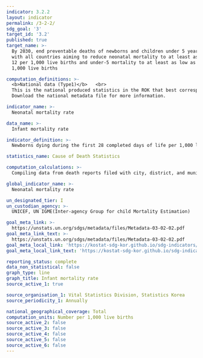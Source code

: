 ```yaml
---
indicator: 3.2.2
layout: indicator
permalink: /3-2-2/
sdg_goal: '3'
target_id: '3.2'
published: true
target_name: >-
  By 2030, end preventable deaths of newborns and children under 5 years of age,
  with all countries aiming to reduce neonatal mortality to at least as low as
  12 per 1,000 live births and under-5 mortality to at least as low as 25 per
  1,000 live births

computation_definitions: >-
  <b>National data (Type1)</b>   <br>
  This is the national produced statistics in the ROK that best corresponds to the definition of UN SDGs indicators. <br>
  Download the national metadata file for more information.

indicator_name: >-
  Neonatal mortality rate

data_name: >-
  Infant mortality rate 

indicator_definition: >-
  Newborns dying during the first 28 completed days of life per 1,000 live births

statistics_name: Cause of Death Statistics

computation_calculations: >-
  Compiling data from death reports filed with city, district, and municipal offices, baby and fetal death reports from crematories, and data from the ｢Complementary Survey on Causes of Death｣ of medical institutions

global_indicator_name: >-
  Neonatal mortality rate

un_designated_tier: I
un_custodian_agency: >-
  UNICEF, UN IGME(Inter-agency Group for child Mortality Estimation)

goal_meta_link: >-
  https://unstats.un.org/sdgs/metadata/files/Metadata-03-02-02.pdf   
goal_meta_link_text: >-
  https://unstats.un.org/sdgs/metadata/files/Metadata-03-02-02.pdf   
goal_meta_local_link: 'https://kostat-sdg-kor.github.io/sdg-indicators/public/data/Metadata-03-02-02_ENG.pdf'
goal_meta_local_link_text: 'https://kostat-sdg-kor.github.io/sdg-indicators/public/data/Metadata-03-02-02_ENG.pdf'

reporting_status: complete
data_non_statistical: false
graph_type: line
graph_title: Infant mortality rate 
source_active_1: true

source_organisation_1: Vital Statistics Division, Statistics Korea
source_periodicity_1: Annually 

national_geographical_coverage: Total
computation_units: Number per 1,000 live births
source_active_2: false
source_active_3: false
source_active_4: false
source_active_5: false
source_active_6: false
---
```

